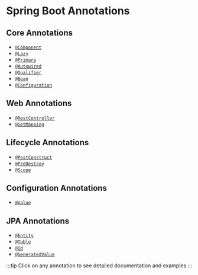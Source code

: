 # Spring Boot Annotations

## Core Annotations

- [`@Component`](./overview.html#components)
- [`@Lazy`](./injectorType.html#lazy)
- [`@Primary`](./injectorType.html#primary)
- [`@Autowired`](./injectorType.html#how-auto-wiring-works)
- [`@Qualifier`](./injectorType.html#qualifiers-injection)
- [`@Bean`](./injectorType.html#bean-scope)
- [`@Configuration`](./overview.html#application-entry-point)

## Web Annotations

- [`@RestController`](./restController.html)
- [`@GetMapping`](./restController.html#get-mapping)

## Lifecycle Annotations

- [`@PostConstruct`](./injectorType.html#life-cycle-hooks)
- [`@PreDestroy`](./injectorType.html#life-cycle-hooks)
- [`@Scope`](./injectorType.html#bean-scope)

## Configuration Annotations

- [`@Value`](./overview.html#application-properties)

## JPA Annotations

- [`@Entity`](./hibernate.html#setps)
- [`@Table`](./hibernate.html#setps)
- [`@Id`](./hibernate.html#setps)
- [`@GeneratedValue`](./hibernate.html#setps)

:::tip
Click on any annotation to see detailed documentation and examples
:::